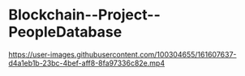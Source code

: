 # Blockchain--Project--PeopleDatabase

https://user-images.githubusercontent.com/100304655/161607637-d4a1eb1b-23bc-4bef-aff8-8fa97336c82e.mp4

